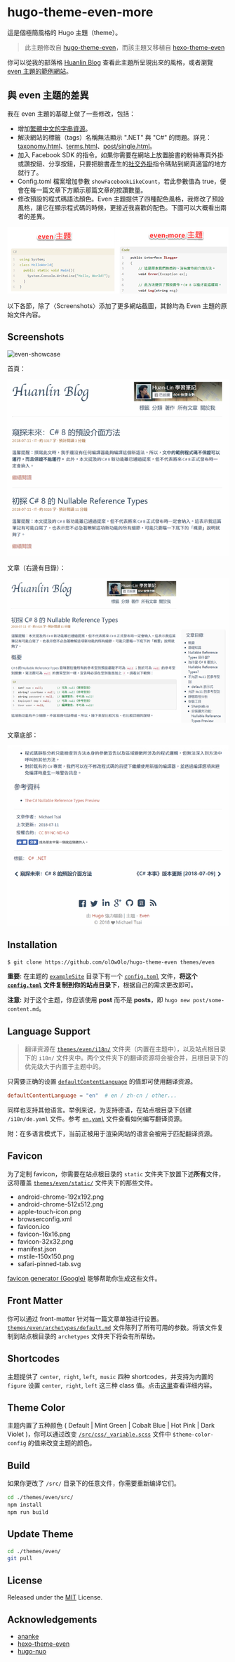 # hugo-theme-even-more

這是個極簡風格的 Hugo 主題（theme）。

> 此主題修改自 [hugo-theme-even](https://github.com/olOwOlo/hugo-theme-even)，而該主題又移植自 [hexo-theme-even](https://github.com/ahonn/hexo-theme-even)

你可以從我的部落格 [Huanlin Blog](https://www.huanlintalk.com/) 查看此主題所呈現出來的風格，或者瀏覽 [even 主題的範例網站](https://blog.olowolo.com/example-site/)。

## 與 even 主題的差異

我在 even 主題的基礎上做了一些修改，包括：

- 增加[繁體中文的字串資源](https://github.com/huanlin/hugo-theme-even-more/blob/master/i18n/zh-TW.yaml)。
- 解決網站的標籤（tags）名稱無法顯示 ".NET" 與 "C#" 的問題。詳見：[taxonomy.html](https://github.com/huanlin/hugo-theme-even-more/blob/master/layouts/_default/taxonomy.html#L9-L15)、[terms.html](https://github.com/huanlin/hugo-theme-even-more/blob/master/layouts/_default/terms.html#L35-L44)、[post/single.html](https://github.com/huanlin/hugo-theme-even-more/blob/master/layouts/post/single.html#L52-L61)。
- 加入 Facebook SDK 的指令。如果你需要在網站上放置臉書的粉絲專頁外掛或讚按鈕、分享按鈕，只要把臉書產生的[社交外掛](https://developers.facebook.com/docs/plugins)指令碼貼到網頁適當的地方就行了。
- Config.toml 檔案增加參數 `showFacebookLikeCount`，若此參數值為 true，便會在每一篇文章下方顯示那篇文章的按讚數量。
- 修改預設的程式碼語法顏色。Even 主題提供了四種配色風格，我修改了預設風格，讓它在顯示程式碼的時候，更接近我喜歡的配色。下圖可以大概看出兩者的差異。

![even 和 even-more 的程式碼顏色比較](images/even-and-more-code-color.png)

以下各節，除了〈Screenshots〉添加了更多網站截圖，其餘均為 Even 主題的原始文件內容。

## Screenshots

![even-showcase](https://raw.githubusercontent.com/olOwOlo/hugo-theme-even/master/images/showcase.png)

首頁：

![even-more-screenshot-1](images/screenshot-1.png)

文章（右邊有目錄）：

![even-more-screenshot-2](images/screenshot-2.png)

文章底部：

![even-more-screenshot-3](images/screenshot-3.png)

## Installation

```bash
$ git clone https://github.com/olOwOlo/hugo-theme-even themes/even
```

**重要:** 在主题的 [`exampleSite`](https://github.com/olOwOlo/hugo-theme-even/tree/master/exampleSite) 目录下有一个 [`config.toml`](https://github.com/olOwOlo/hugo-theme-even/blob/master/exampleSite/config.toml) 文件，**将这个 [`config.toml`](https://github.com/olOwOlo/hugo-theme-even/blob/master/exampleSite/config.toml) 文件复制到你的站点目录下**，根据自己的需求更改即可。

**注意:** 对于这个主题，你应该使用 **post** 而不是 **posts**，即 `hugo new post/some-content.md`。

## Language Support

> 翻译资源在 [`themes/even/i18n/`](https://github.com/olOwOlo/hugo-theme-even/tree/master/i18n) 文件夹（内置在主题中），以及站点根目录下的 `i18n/` 文件夹中。两个文件夹下的翻译资源将会被合并，且根目录下的优先级大于内置于主题中的。

只需要正确的设置 [`defaultContentLanguage`](https://github.com/olOwOlo/hugo-theme-even/blob/master/exampleSite/config.toml#L3) 的值即可使用翻译资源。

```toml
defaultContentLanguage = "en"  # en / zh-cn / other...
```

同样也支持其他语言。举例来说，为支持德语，在站点根目录下创建 `/i18n/de.yaml` 文件。参考 [`en.yaml`](https://github.com/olOwOlo/hugo-theme-even/tree/master/i18n/en.yaml) 文件查看如何编写翻译资源。

附：在多语言模式下，当前正被用于渲染网站的语言会被用于匹配翻译资源。

## Favicon

为了定制 favicon，你需要在站点根目录的 `static` 文件夹下放置下述**所有**文件，这将覆盖 [`themes/even/static/`](https://github.com/olOwOlo/hugo-theme-even/tree/master/static) 文件夹下的那些文件。

- android-chrome-192x192.png
- android-chrome-512x512.png
- apple-touch-icon.png
- browserconfig.xml
- favicon.ico
- favicon-16x16.png
- favicon-32x32.png
- manifest.json
- mstile-150x150.png
- safari-pinned-tab.svg

[favicon generator (Google)](https://www.google.com/search?q=favicon+generator) 能够帮助你生成这些文件。

## Front Matter

你可以通过 front-matter 针对每一篇文章单独进行设置。[`themes/even/archetypes/default.md`](https://github.com/olOwOlo/hugo-theme-even/tree/master/archetypes/default.md) 文件陈列了所有可用的参数。将该文件复制到站点根目录的 `archetypes` 文件夹下将会有所帮助。

## Shortcodes

主题提供了 `center`,` right`, `left`,` music` 四种 shortcodes，并支持为内置的 `figure` 设置 `center`,` right`, `left` 这三种 class 值。点击[这里](https://blog.olowolo.com/example-site/post/shortcodes/)查看详细内容。

## Theme Color 

主题内置了五种颜色 ( Default | Mint Green | Cobalt Blue | Hot Pink | Dark Violet )，你可以通过改变 [`/src/css/_variable.scss`](https://github.com/olOwOlo/hugo-theme-even/blob/master/src/css/_variables.scss#L5-L8) 文件中 `$theme-color-config` 的值来改变主题的颜色。
    
## Build

如果你更改了 `/src/` 目录下的任意文件，你需要重新编译它们。
```bash
cd ./themes/even/src/
npm install
npm run build
```

## Update Theme

```bash
cd ./themes/even/
git pull
```

## License

Released under the [MIT](https://github.com/olOwOlo/hugo-theme-even/blob/master/LICENSE.md) License.

## Acknowledgements

- [ananke](https://github.com/budparr/gohugo-theme-ananke)
- [hexo-theme-even](https://github.com/ahonn/hexo-theme-even)
- [hugo-nuo](https://github.com/laozhu/hugo-nuo)
